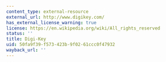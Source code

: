 ```yaml
---
content_type: external-resource
external_url: http://www.digikey.com/
has_external_license_warning: true
license: https://en.wikipedia.org/wiki/All_rights_reserved
status: ''
title: Digi-Key
uid: 50fa9f39-f573-423b-9f02-61ccc0f47932
wayback_url: ''
---
```

